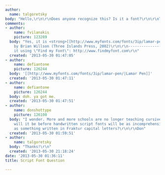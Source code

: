 ```yaml
---
author:
  name: talgoretsky
body: "Hello,\r\n\r\nDoes anyone recognize this? Is it a font?\r\n\r\nThanks!\r\n\r\n[img:sites/default/files/old-images/script_5961.jpg]"
comments:
- author:
    name: fvilanakis
    picture: 123289
  body: "Yes, it is <strong>[[http://www.myfonts.com/fonts/3ip/lamar-pen/|LamarPen]]</strong>
    by Brian Willson (Three Islands Press, 2002)\r\n\r\n------------------\r\nI found
    it using \"Find my Font\": http://www.findmyfont.com\r\n"
  created: '2013-05-30 01:47:05'
- author:
    name: defiantone
    picture: 126244
  body: '[[http://www.myfonts.com/fonts/3ip/lamar-pen/|Lamar Pen]]'
  created: '2013-05-30 01:47:11'
- author:
    name: defiantone
    picture: 126244
  body: doh. ya got me.
  created: '2013-05-30 01:47:51'
- author:
    name: donshottype
    picture: 126100
  body: "I wonder. More and more schools are no longer teaching cursive. How long
    will it be before handwritten script fonts will be as incomprehensible to readers
    as something written in Fraktur capital letters?\r\n\r\nDon"
  created: '2013-05-30 01:59:51'
- author:
    name: talgoretsky
  body: "Thanks!\r\n"
  created: '2013-05-30 21:18:24'
date: '2013-05-30 01:36:11'
title: Script Font Question

---
```

